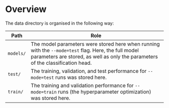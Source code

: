 # Overview

The data directory is organised in the following way:

| Path      | Role                                                                                                                                                                                   |
|-----------|----------------------------------------------------------------------------------------------------------------------------------------------------------------------------------------|
| `models/` | The model parameters were stored here when running with the `--mode=test` flag. Here, the full model parameters are stored, as well as only the parameters of the classification head. |
| `test/`   | The training, validation, and test performance for `--mode=test` runs was stored here.                                                                                                 |
| `train/`  | The training and validation performance for `--mode=train` runs (the hyperparameter optimization) was stored here.                                                                     |
